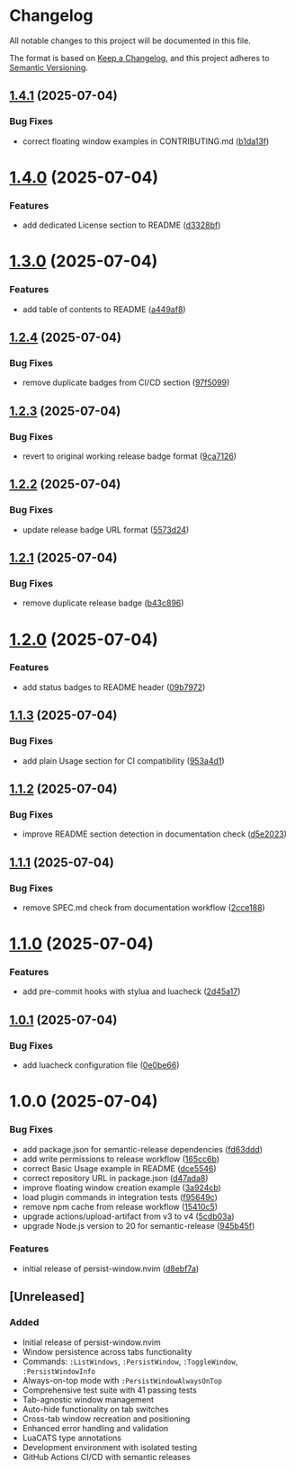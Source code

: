 # Changelog

All notable changes to this project will be documented in this file.

The format is based on [Keep a Changelog](https://keepachangelog.com/en/1.0.0/),
and this project adheres to [Semantic Versioning](https://semver.org/spec/v2.0.0.html).

## [1.4.1](https://github.com/caioariede/nvim-persist-window/compare/v1.4.0...v1.4.1) (2025-07-04)


### Bug Fixes

* correct floating window examples in CONTRIBUTING.md ([b1da13f](https://github.com/caioariede/nvim-persist-window/commit/b1da13f3d168054e1f6c6e2a0ecb8e3313b2e130))

# [1.4.0](https://github.com/caioariede/nvim-persist-window/compare/v1.3.0...v1.4.0) (2025-07-04)


### Features

* add dedicated License section to README ([d3328bf](https://github.com/caioariede/nvim-persist-window/commit/d3328bfcc03454e5cbdfd139524648e97675899b))

# [1.3.0](https://github.com/caioariede/nvim-persist-window/compare/v1.2.4...v1.3.0) (2025-07-04)


### Features

* add table of contents to README ([a449af8](https://github.com/caioariede/nvim-persist-window/commit/a449af86198bb7d1e88f3c6974534be530199c49))

## [1.2.4](https://github.com/caioariede/nvim-persist-window/compare/v1.2.3...v1.2.4) (2025-07-04)


### Bug Fixes

* remove duplicate badges from CI/CD section ([97f5099](https://github.com/caioariede/nvim-persist-window/commit/97f50997936ab93eb2e66c39761217290da2f9cd))

## [1.2.3](https://github.com/caioariede/nvim-persist-window/compare/v1.2.2...v1.2.3) (2025-07-04)


### Bug Fixes

* revert to original working release badge format ([9ca7126](https://github.com/caioariede/nvim-persist-window/commit/9ca712610d3c3762a47b9c42aab69923d91e2380))

## [1.2.2](https://github.com/caioariede/nvim-persist-window/compare/v1.2.1...v1.2.2) (2025-07-04)


### Bug Fixes

* update release badge URL format ([5573d24](https://github.com/caioariede/nvim-persist-window/commit/5573d243c44009ca059955c542372be2ebca41f7))

## [1.2.1](https://github.com/caioariede/nvim-persist-window/compare/v1.2.0...v1.2.1) (2025-07-04)


### Bug Fixes

* remove duplicate release badge ([b43c896](https://github.com/caioariede/nvim-persist-window/commit/b43c896f627233be3650424dab956858482f43ac))

# [1.2.0](https://github.com/caioariede/nvim-persist-window/compare/v1.1.3...v1.2.0) (2025-07-04)


### Features

* add status badges to README header ([09b7972](https://github.com/caioariede/nvim-persist-window/commit/09b7972bdd95722c4d99de1f57b09c266cadd217))

## [1.1.3](https://github.com/caioariede/nvim-persist-window/compare/v1.1.2...v1.1.3) (2025-07-04)


### Bug Fixes

* add plain Usage section for CI compatibility ([953a4d1](https://github.com/caioariede/nvim-persist-window/commit/953a4d1e4b265fba40c61617e23ca19f0c1c47a6))

## [1.1.2](https://github.com/caioariede/nvim-persist-window/compare/v1.1.1...v1.1.2) (2025-07-04)


### Bug Fixes

* improve README section detection in documentation check ([d5e2023](https://github.com/caioariede/nvim-persist-window/commit/d5e20234611d5130241c7f5acf4fc9c132a7cdcf))

## [1.1.1](https://github.com/caioariede/nvim-persist-window/compare/v1.1.0...v1.1.1) (2025-07-04)


### Bug Fixes

* remove SPEC.md check from documentation workflow ([2cce188](https://github.com/caioariede/nvim-persist-window/commit/2cce1886e233daec623999c72333035940325fc7))

# [1.1.0](https://github.com/caioariede/nvim-persist-window/compare/v1.0.1...v1.1.0) (2025-07-04)


### Features

* add pre-commit hooks with stylua and luacheck ([2d45a17](https://github.com/caioariede/nvim-persist-window/commit/2d45a172bdc7f34b5e7ae47b20b5f94fcba9238e))

## [1.0.1](https://github.com/caioariede/nvim-persist-window/compare/v1.0.0...v1.0.1) (2025-07-04)


### Bug Fixes

* add luacheck configuration file ([0e0be66](https://github.com/caioariede/nvim-persist-window/commit/0e0be666b47961a3f4bce1b54a44175111a33697))

# 1.0.0 (2025-07-04)


### Bug Fixes

* add package.json for semantic-release dependencies ([fd63ddd](https://github.com/caioariede/nvim-persist-window/commit/fd63ddd178e104149296b14b3bd8cf2b4954b819))
* add write permissions to release workflow ([165cc6b](https://github.com/caioariede/nvim-persist-window/commit/165cc6b9ca91dc3067fc623ba1b2c3beadc7c528))
* correct Basic Usage example in README ([dce5546](https://github.com/caioariede/nvim-persist-window/commit/dce5546a03a613ff9e2e4dca32d4c5febdbef384))
* correct repository URL in package.json ([d47ada8](https://github.com/caioariede/nvim-persist-window/commit/d47ada801f49b56783d11399e7c35f92cb1fd2c6))
* improve floating window creation example ([3a924cb](https://github.com/caioariede/nvim-persist-window/commit/3a924cbcf8210eacdc733f2f582aa9bfbdfa3f45))
* load plugin commands in integration tests ([f95649c](https://github.com/caioariede/nvim-persist-window/commit/f95649c40f9748b4d8587dfbe7b5b7c8f0a38a66))
* remove npm cache from release workflow ([15410c5](https://github.com/caioariede/nvim-persist-window/commit/15410c5644b67f2f0a9630f1ee76e591f667a789))
* upgrade actions/upload-artifact from v3 to v4 ([5cdb03a](https://github.com/caioariede/nvim-persist-window/commit/5cdb03a21f413bb2da316a358bb1844ba57ac99d))
* upgrade Node.js version to 20 for semantic-release ([945b45f](https://github.com/caioariede/nvim-persist-window/commit/945b45f2c37e949954f937c9a2805d910e7a65a0))


### Features

* initial release of persist-window.nvim ([d8ebf7a](https://github.com/caioariede/nvim-persist-window/commit/d8ebf7ae5f37efd1003ab843504ef4222291760e))

## [Unreleased]

### Added
- Initial release of persist-window.nvim
- Window persistence across tabs functionality
- Commands: `:ListWindows`, `:PersistWindow`, `:ToggleWindow`, `:PersistWindowInfo`
- Always-on-top mode with `:PersistWindowAlwaysOnTop`
- Comprehensive test suite with 41 passing tests
- Tab-agnostic window management
- Auto-hide functionality on tab switches
- Cross-tab window recreation and positioning
- Enhanced error handling and validation
- LuaCATS type annotations
- Development environment with isolated testing
- GitHub Actions CI/CD with semantic releases

